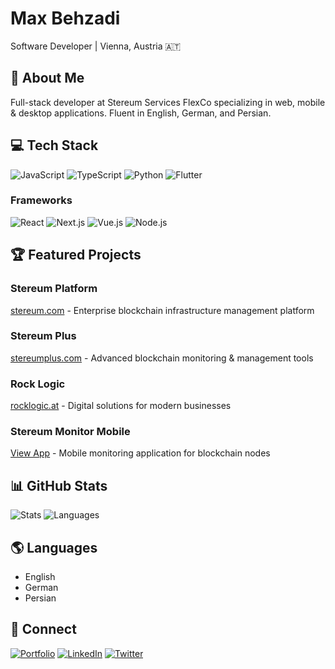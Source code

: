 # Max Behzadi
Software Developer | Vienna, Austria 🇦🇹

## 🚀 About Me
Full-stack developer at Stereum Services FlexCo specializing in web, mobile & desktop applications. Fluent in English, German, and Persian.

## 💻 Tech Stack
![JavaScript](https://img.shields.io/badge/JavaScript-F7DF1E?style=flat&logo=javascript&logoColor=black)
![TypeScript](https://img.shields.io/badge/TypeScript-007ACC?style=flat&logo=typescript&logoColor=white)
![Python](https://img.shields.io/badge/Python-3776AB?style=flat&logo=python&logoColor=white)
![Flutter](https://img.shields.io/badge/Flutter-02569B?style=flat&logo=flutter&logoColor=white)

### Frameworks
![React](https://img.shields.io/badge/React-20232A?style=flat&logo=react&logoColor=61DAFB)
![Next.js](https://img.shields.io/badge/Next.js-000000?style=flat&logo=next.js&logoColor=white)
![Vue.js](https://img.shields.io/badge/Vue.js-35495E?style=flat&logo=vue.js&logoColor=4FC08D)
![Node.js](https://img.shields.io/badge/Node.js-339933?style=flat&logo=node.js&logoColor=white)

## 🏆 Featured Projects

### Stereum Platform
[stereum.com](https://www.stereum.com) - Enterprise blockchain infrastructure management platform

### Stereum Plus
[stereumplus.com](https://www.stereumplus.com) - Advanced blockchain monitoring & management tools

### Rock Logic
[rocklogic.at](https://www.rocklogic.at) - Digital solutions for modern businesses

### Stereum Monitor Mobile
[View App](https://stereum.net/dev/monitor) - Mobile monitoring application for blockchain nodes

## 📊 GitHub Stats
![Stats](https://github-readme-stats.vercel.app/api?username=MaxTheGeeek&show_icons=true&theme=dark)
![Languages](https://github-readme-stats.vercel.app/api/top-langs/?username=MaxTheGeeek&layout=compact&theme=dark)

## 🌎 Languages
- English
- German
- Persian

## 🔗 Connect
[![Portfolio](https://img.shields.io/badge/Portfolio-000000?style=flat&logo=About.me&logoColor=white)](https://www.maxbehzadi.info)
[![LinkedIn](https://img.shields.io/badge/LinkedIn-0077B5?style=flat&logo=linkedin&logoColor=white)](https://www.linkedin.com/in/max-behzadi-1857b7193)
[![Twitter](https://img.shields.io/badge/Twitter-1DA1F2?style=flat&logo=twitter&logoColor=white)](https://twitter.com/maxiimummm)
